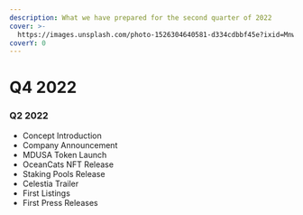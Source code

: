 ```yaml
---
description: What we have prepared for the second quarter of 2022
cover: >-
  https://images.unsplash.com/photo-1526304640581-d334cdbbf45e?ixid=MnwxMjA3fDB8MHxwaG90by1wYWdlfHx8fGVufDB8fHx8&ixlib=rb-1.2.1&auto=format&fit=crop&w=2970&q=80
coverY: 0
---
```


# Q4 2022

### Q2 2022

* Concept Introduction
* &#x20;Company Announcement
* &#x20;MDUSA Token Launch
* &#x20;OceanCats NFT Release
* &#x20;Staking Pools Release
* &#x20;Celestia Trailer
* &#x20;First Listings
* &#x20;First Press Releases

